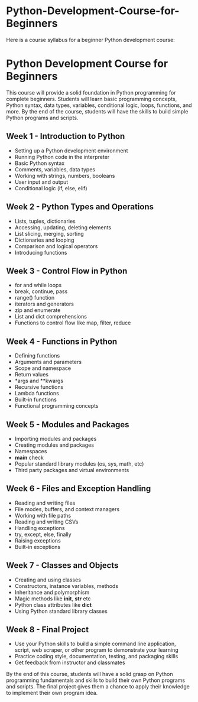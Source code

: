# Python-Development-Course-for-Beginners

Here is a course syllabus for a beginner Python development course:

# Python Development Course for Beginners

This course will provide a solid foundation in Python programming for complete beginners. Students will learn basic programming concepts, Python syntax, data types, variables, conditional logic, loops, functions, and more. By the end of the course, students will have the skills to build simple Python programs and scripts.

## Week 1 - Introduction to Python

- Setting up a Python development environment
- Running Python code in the interpreter 
- Basic Python syntax
- Comments, variables, data types
- Working with strings, numbers, booleans
- User input and output 
- Conditional logic (if, else, elif)

## Week 2 - Python Types and Operations

- Lists, tuples, dictionaries
- Accessing, updating, deleting elements
- List slicing, merging, sorting
- Dictionaries and looping
- Comparison and logical operators
- Introducing functions

## Week 3 - Control Flow in Python

- for and while loops
- break, continue, pass
- range() function
- iterators and generators
- zip and enumerate
- List and dict comprehensions
- Functions to control flow like map, filter, reduce

## Week 4 - Functions in Python

- Defining functions
- Arguments and parameters 
- Scope and namespace
- Return values
- *args and **kwargs
- Recursive functions
- Lambda functions
- Built-in functions
- Functional programming concepts

## Week 5 - Modules and Packages

- Importing modules and packages
- Creating modules and packages
- Namespaces
- __main__ check
- Popular standard library modules (os, sys, math, etc)
- Third party packages and virtual environments

## Week 6 - Files and Exception Handling 

- Reading and writing files
- File modes, buffers, and context managers
- Working with file paths
- Reading and writing CSVs
- Handling exceptions
- try, except, else, finally
- Raising exceptions
- Built-in exceptions

## Week 7 - Classes and Objects

- Creating and using classes
- Constructors, instance variables, methods
- Inheritance and polymorphism
- Magic methods like __init__, __str__ etc
- Python class attributes like __dict__
- Using Python standard library classes

## Week 8 - Final Project

- Use your Python skills to build a simple command line application, script, web scraper, or other program to demonstrate your learning
- Practice coding style, documentation, testing, and packaging skills
- Get feedback from instructor and classmates

By the end of this course, students will have a solid grasp on Python programming fundamentals and skills to build their own Python programs and scripts. The final project gives them a chance to apply their knowledge to implement their own program idea.
